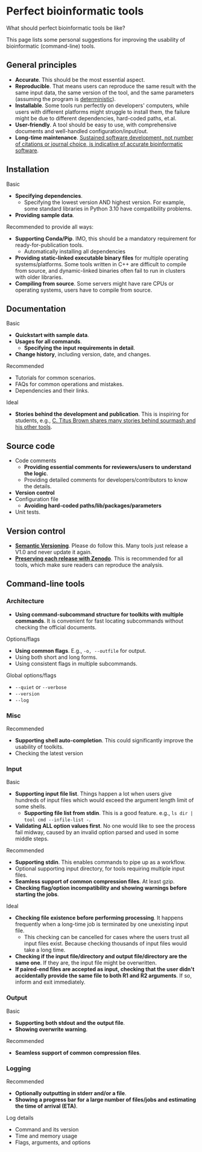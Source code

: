 # Perfect bioinformatic tools

What should perfect bioinformatic tools be like?

This page lists some personal suggestions for improving the usability of bioinformatic (command-line) tools.

## General principles

- **Accurate**. This should be the most essential aspect.
- **Reproducible**. That means users can reproduce the same result with the same input data, the same version of the tool, and the same parameters (assuming the program is [deterministic](https://en.wikipedia.org/wiki/Deterministic_algorithm)).
- **Installable**. Some tools run perfectly on developers' computers, while users with different platforms might struggle to install them, the failure might be due to different dependencies, hard-coded paths, et.al.
- **User-friendly**. A tool should be easy to use, with comprehensive documents and well-handled configuration/input/out.
- **Long-time maintenance**. [Sustained software development, not number of citations or journal choice, is indicative of accurate bioinformatic software](https://genomebiology.biomedcentral.com/articles/10.1186/s13059-022-02625-x).

## Installation

Basic

- **Specifying dependencies**.
    - Specifying the lowest version AND highest version.
      For example, some standard libraries in Python 3.10 have compatibility problems.
- **Providing sample data**.

Recommended to provide all ways:

- **Supporting Conda/Pip**. IMO, this should be a mandatory requirement for ready-for-publication tools.
    - Automatically installing all dependencies
- **Providing static-linked executable binary files** for multiple operating systems/platforms. Some tools written in C++ are difficult to compile from source, and dynamic-linked binaries often fail to run in clusters with older libraries.
- **Compiling from source**. Some servers might have rare CPUs or operating systems, users have to compile from source.

## Documentation

Basic

- **Quickstart with sample data**.
- **Usages for all commands**.
    - **Specifying the input requirements in detail**.
- **Change history**, including version, date, and changes.

Recommended

- Tutorials for common scenarios.
- FAQs for common operations and mistakes.
- Dependencies and their links.

Ideal

- **Stories behind the development and publication**. This is inspiring for students, e.g., [C. Titus Brown shares many stories behind sourmash and his other tools](http://ivory.idyll.org/blog/).

## Source code

- Code comments
    - **Providing essential comments for reviewers/users to understand the logic**.
    - Providing detailed comments for developers/contributors to know the details.
- **Version control**
- Configuration file
    - **Avoiding hard-coded paths/lib/packages/parameters**
- Unit tests.

## Version control

- [**Semantic Versioning**](https://semver.org/). Please do follow this. Many tools just release a V1.0 and never update it again.
- [**Preserving each release with Zenodo**](https://docs.github.com/en/repositories/archiving-a-github-repository/referencing-and-citing-content). This is recommended for all tools, which make sure readers can reproduce the analysis.

## Command-line tools

### Architecture

- **Using command-subcommand structure for toolkits with multiple commands**. It is convenient for fast locating subcommands without checking the official documents.

Options/flags

- **Using common flags**. E.g., `-o, --outfile` for output.
- Using both short and long forms.
- Using consistent flags in multiple subcommands.

Global options/flags

- `--quiet` or `--verbose`
- `--version`
- `--log`

### Misc

Recommended

- **Supporting shell auto-completion**. This could significantly improve the usability of toolkits.
- Checking the latest version

### Input

Basic

- **Supporting input file list**. Things happen a lot when users give hundreds of input files which would exceed the argument length limit of some shells.
    - **Supporting file list from stdin**. This is a good feature. e.g., `ls dir | tool cmd --infile-list -`.
- **Validating ALL option values first**. No one would like to see the process fail midway, caused by an invalid option parsed and used in some middle steps.

Recommended

- **Supporting stdin**. This enables commands to pipe up as a workflow.
- Optional supporting input directory, for tools requiring multiple input files.
- **Seamless support of common compression files**. At least gzip.
- **Checking flag/option incompatibility and showing warnings before starting the jobs**.

Ideal

- **Checking file existence before performing processing**. It happens frequently when a long-time job is terminated by one unexisting input file.
    - This checking can be cancelled for cases where the users trust all input files exist. Because checking thousands of input files would take a long time.
- **Checking if the input file/directory and output file/directory are the same one**. If they are, the input file might be overwritten.
- **If paired-end files are accepted as input, checking that the user didn't accidentally provide the same file to both R1 and R2 arguments**. If so, inform and exit immediately.

### Output

Basic

- **Supporting both stdout and the output file**.
- **Showing overwrite warning**.

Recommended
  
- **Seamless support of common compression files**.

### Logging

Recommended

- **Optionally outputting in stderr and/or a file**.
- **Showing a progress bar for a large number of files/jobs and estimating the time of arrival (ETA)**.

Log details

- Command and its version
- Time and memory usage
- Flags, arguments, and options
